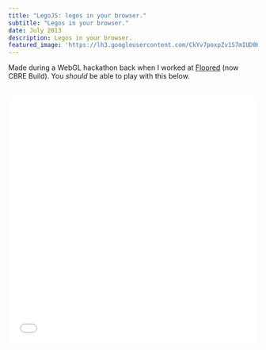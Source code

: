 ```yaml
---
title: "LegoJS: legos in your browser."
subtitle: "Legos in your browser."
date: July 2013
description: Legos in your browser.
featured_image: 'https://lh3.googleusercontent.com/CkYv7poxpZv1S7mIUD0KeyqbZ_DhsNAAY4V00tp97GE5XnYV3DPnXH_oYMC9L3SXVGwyNJUbBl88iydzReOegz_t7oVMiSbZL2tIdbN1CIaYIVCHn99DHuqI6MHaurfTgDDXQo9NDENFSwFvktH9YgrdjUYOlfz-P5a6Rl0JOtElqSGwuq5m8gKbz7Hmb6Ywm4ziAjozZDkBcDcGX4a_NDsqlhRjx3OcvDHwc-iV9CBM9su9VTkVsdRMM97gBPH7BEn4H3gq5lvgqQgjvfWUpEzzsio0CtEaTiOFqqQ9Hd0HwOuECoKlCBDO-DS_WGd3p2cbuS-vRFfij7Hqx0EewW0KpktS-09aYJbjakg-Q3E80TO5jhkbrpPcdjECWJwr6LXO2BSCoFq9-YT1S9HEjTS8YEePcJ0uyqiHOARgTA7MKL5zYyC07w-DiPArtxs9kSjDv7-3GUri6bxjHSYT44g3mkv80jS2BvDewlMdZwb8oAO6Sz1_Yq1NXP3FN-epEhrjFXzqwYUlOQyFvOTgjQ_TJmatrJHJKLL34JPpvtJaZoAoA03HJ9QRWdgmteWdgllwvrTGHew8vY6Ns6IZymuYywgD1cxfifp22nizvMJhEPkBaMD9xkLWOBYBNaFxx4mQAb3gddO_wvT2QaYTxct_A_vtA9qo=w1695-h988-no'
---
```


Made during a WebGL hackathon back when I worked at [Floored](https://floored.com) (now CBRE Build). You _should_ be able to play with this below.

<br>

<iframe src="/project/legojs.html" id="legojs" scrolling="no" frameborder="0"
    style="position: relative; height: 500px; width: 100%;"
    onload="this.style.height=this.contentDocument.body.scrollHeight + 20 +'px';">
